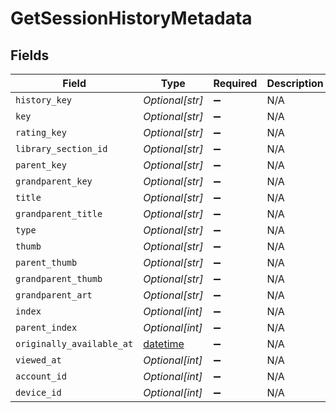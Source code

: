 # GetSessionHistoryMetadata


## Fields

| Field                                                                        | Type                                                                         | Required                                                                     | Description                                                                  | Example                                                                      |
| ---------------------------------------------------------------------------- | ---------------------------------------------------------------------------- | ---------------------------------------------------------------------------- | ---------------------------------------------------------------------------- | ---------------------------------------------------------------------------- |
| `history_key`                                                                | *Optional[str]*                                                              | :heavy_minus_sign:                                                           | N/A                                                                          | /status/sessions/history/1                                                   |
| `key`                                                                        | *Optional[str]*                                                              | :heavy_minus_sign:                                                           | N/A                                                                          | /library/metadata/32171                                                      |
| `rating_key`                                                                 | *Optional[str]*                                                              | :heavy_minus_sign:                                                           | N/A                                                                          | 32171                                                                        |
| `library_section_id`                                                         | *Optional[str]*                                                              | :heavy_minus_sign:                                                           | N/A                                                                          | 2                                                                            |
| `parent_key`                                                                 | *Optional[str]*                                                              | :heavy_minus_sign:                                                           | N/A                                                                          | /library/metadata/32170                                                      |
| `grandparent_key`                                                            | *Optional[str]*                                                              | :heavy_minus_sign:                                                           | N/A                                                                          | /library/metadata/32132                                                      |
| `title`                                                                      | *Optional[str]*                                                              | :heavy_minus_sign:                                                           | N/A                                                                          | The Noise That Blue Makes                                                    |
| `grandparent_title`                                                          | *Optional[str]*                                                              | :heavy_minus_sign:                                                           | N/A                                                                          | Taskmaster                                                                   |
| `type`                                                                       | *Optional[str]*                                                              | :heavy_minus_sign:                                                           | N/A                                                                          | episode                                                                      |
| `thumb`                                                                      | *Optional[str]*                                                              | :heavy_minus_sign:                                                           | N/A                                                                          | /library/metadata/32171/thumb/-1                                             |
| `parent_thumb`                                                               | *Optional[str]*                                                              | :heavy_minus_sign:                                                           | N/A                                                                          | /library/metadata/32170/thumb/1654134301                                     |
| `grandparent_thumb`                                                          | *Optional[str]*                                                              | :heavy_minus_sign:                                                           | N/A                                                                          | /library/metadata/32132/thumb/1703933346                                     |
| `grandparent_art`                                                            | *Optional[str]*                                                              | :heavy_minus_sign:                                                           | N/A                                                                          | /library/metadata/32132/art/1703933346                                       |
| `index`                                                                      | *Optional[int]*                                                              | :heavy_minus_sign:                                                           | N/A                                                                          | 1                                                                            |
| `parent_index`                                                               | *Optional[int]*                                                              | :heavy_minus_sign:                                                           | N/A                                                                          | 13                                                                           |
| `originally_available_at`                                                    | [datetime](https://docs.python.org/3/library/datetime.html#datetime-objects) | :heavy_minus_sign:                                                           | N/A                                                                          | 2022-04-14 00:00:00 +0000 UTC                                                |
| `viewed_at`                                                                  | *Optional[int]*                                                              | :heavy_minus_sign:                                                           | N/A                                                                          | 1654139223                                                                   |
| `account_id`                                                                 | *Optional[int]*                                                              | :heavy_minus_sign:                                                           | N/A                                                                          | 1                                                                            |
| `device_id`                                                                  | *Optional[int]*                                                              | :heavy_minus_sign:                                                           | N/A                                                                          | 5                                                                            |